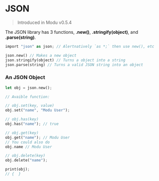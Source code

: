 # JSON
> Introduced in Modu v0.5.4

The JSON library has 3 functions, **.new()**, **.stringify(object)**, and **.parse(string)**.
```rust
import "json" as json; // Alertnatively `as *;` then use new(), etc

json.new() // Makes a new object
json.stringify(object) // Turns a object into a string
json.parse(string) // Turns a valid JSON string into an object
```

### An JSON Object
```rust
let obj = json.new();

// Avaible function:

// obj.set(key, value)
obj.set("name", "Modu User");

// obj.has(key)
obj.has("name"); // true

// obj.get(key)
obj.get("name"); // Modu User
// You could also do
obj.name // Modu User

// obj.delete(key)
obj.delete("name");

print(obj);
// {  }

```